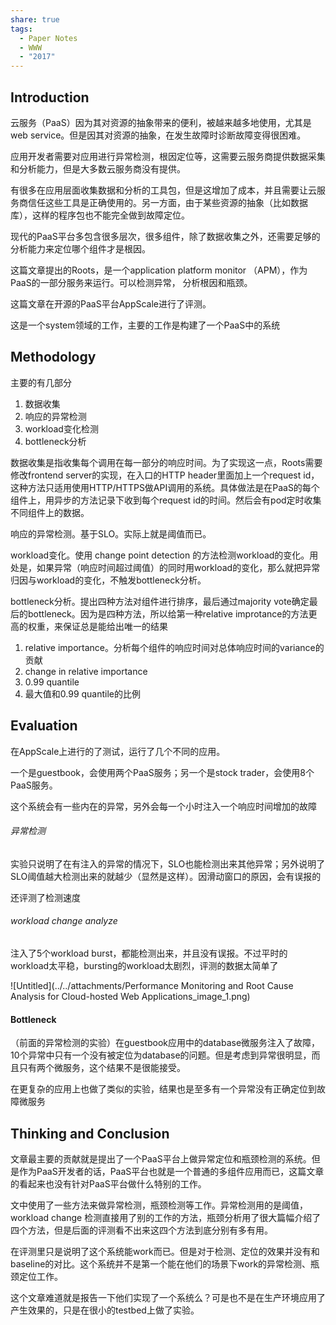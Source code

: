 ```yaml
---
share: true
tags:
  - Paper Notes
  - WWW
  - "2017"
---
```




## Introduction

云服务（PaaS）因为其对资源的抽象带来的便利，被越来越多地使用，尤其是web service。但是因其对资源的抽象，在发生故障时诊断故障变得很困难。

应用开发者需要对应用进行异常检测，根因定位等，这需要云服务商提供数据采集和分析能力，但是大多数云服务商没有提供。

有很多在应用层面收集数据和分析的工具包，但是这增加了成本，并且需要让云服务商信任这些工具是正确使用的。另一方面，由于某些资源的抽象（比如数据库），这样的程序包也不能完全做到故障定位。

现代的PaaS平台多包含很多层次，很多组件，除了数据收集之外，还需要足够的分析能力来定位哪个组件才是根因。

这篇文章提出的Roots，是一个application platform monitor （APM），作为PaaS的一部分服务来运行。可以检测异常， 分析根因和瓶颈。

这篇文章在开源的PaaS平台AppScale进行了评测。

这是一个system领域的工作，主要的工作是构建了一个PaaS中的系统

## Methodology

主要的有几部分

1. 数据收集
2. 响应的异常检测
3. workload变化检测
4. bottleneck分析

数据收集是指收集每个调用在每一部分的响应时间。为了实现这一点，Roots需要修改frontend server的实现，在入口的HTTP header里面加上一个request id，这种方法只适用使用HTTP/HTTPS做API调用的系统。具体做法是在PaaS的每个组件上，用异步的方法记录下收到每个request id的时间。然后会有pod定时收集不同组件上的数据。

响应的异常检测。基于SLO。实际上就是阈值而已。

workload变化。使用 change point detection 的方法检测workload的变化。用处是，如果异常（响应时间超过阈值）的同时用workload的变化，那么就把异常归因与workload的变化，不触发bottleneck分析。

bottleneck分析。提出四种方法对组件进行排序，最后通过majority vote确定最后的bottleneck。因为是四种方法，所以给第一种relative improtance的方法更高的权重，来保证总是能给出唯一的结果

1. relative importance。分析每个组件的响应时间对总体响应时间的variance的贡献
2. change in relative importance
3. 0.99 quantile
4. 最大值和0.99 quantile的比例

## Evaluation

在AppScale上进行的了测试，运行了几个不同的应用。

一个是guestbook，会使用两个PaaS服务；另一个是stock trader，会使用8个PaaS服务。

这个系统会有一些内在的异常，另外会每一个小时注入一个响应时间增加的故障

###### 异常检测

实验只说明了在有注入的异常的情况下，SLO也能检测出来其他异常；另外说明了SLO阈值越大检测出来的就越少（显然是这样）。因滑动窗口的原因，会有误报的

还评测了检测速度

###### workload change analyze

注入了5个workload burst，都能检测出来，并且没有误报。不过平时的workload太平稳，bursting的workload太剧烈，评测的数据太简单了

![Untitled](../../attachments/Performance Monitoring and Root Cause Analysis for Cloud-hosted Web Applications_image_1.png)

#### Bottleneck

（前面的异常检测的实验）在guestbook应用中的database微服务注入了故障，10个异常中只有一个没有被定位为database的问题。但是考虑到异常很明显，而且只有两个微服务，这个结果不是很能接受。

在更复杂的应用上也做了类似的实验，结果也是至多有一个异常没有正确定位到故障微服务

## Thinking and Conclusion

文章最主要的贡献就是提出了一个PaaS平台上做异常定位和瓶颈检测的系统。但是作为PaaS开发者的话，PaaS平台也就是一个普通的多组件应用而已，这篇文章的看起来也没有针对PaaS平台做什么特别的工作。

文中使用了一些方法来做异常检测，瓶颈检测等工作。异常检测用的是阈值，workload change 检测直接用了别的工作的方法，瓶颈分析用了很大篇幅介绍了四个方法，但是后面的评测看不出来这四个方法到底分别有多有用。

在评测里只是说明了这个系统能work而已。但是对于检测、定位的效果并没有和baseline的对比。这个系统并不是第一个能在他们的场景下work的异常检测、瓶颈定位工作。

这个文章难道就是报告一下他们实现了一个系统么？可是也不是在生产环境应用了产生效果的，只是在很小的testbed上做了实验。